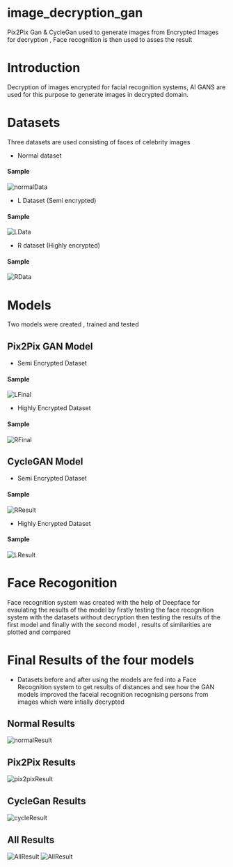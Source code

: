# image_decryption_gan
Pix2Pix Gan &amp; CycleGan used to generate images from Encrypted Images for decryption , Face recognition is then used to asses the result
# Introduction
Decryption of images encrypted for facial recognition systems, AI GANS are used for this purpose to generate images in decrypted domain.

# Datasets
Three datasets are used consisting of faces of celebrity images
- Normal dataset 
#### Sample
![normalData](https://github.com/hazem-kamel/image_decryption_gan/blob/main/dataset.png)
- L Dataset (Semi encrypted)
#### Sample
![LData](https://github.com/hazem-kamel/image_decryption_gan/blob/main/dataset_r.png)
- R dataset (Highly encrypted)
#### Sample
![RData](https://github.com/hazem-kamel/image_decryption_gan/blob/main/dataset_l.png)
# Models
Two models were created , trained and tested 
##  Pix2Pix GAN Model 
- Semi Encrypted Dataset
#### Sample
![LFinal](https://github.com/hazem-kamel/image_decryption_gan/blob/main/l_f.png)
- Highly Encrypted Dataset
#### Sample
![RFinal](https://github.com/hazem-kamel/image_decryption_gan/blob/main/r_f.png)
 ## CycleGAN Model
- Semi Encrypted Dataset
#### Sample
![RResult](https://github.com/hazem-kamel/image_decryption_gan/blob/main/r_results.png)
- Highly Encrypted Dataset
#### Sample
![LResult](https://github.com/hazem-kamel/image_decryption_gan/blob/main/l_results.png)
# Face Recogonition
Face recognition system was created with the help of Deepface for evaulating the results of the model by firstly testing the face recognition system with the datasets without decryption then testing the results of the first model and finally with the second model , results of similarities are plotted and compared 

# Final Results of the four models
- Datasets before and after using the models are fed into a Face Recognition system to get results of distances and see how the GAN models improved the faceial recognition recognising persons from images which were intially decrypted 
## Normal Results
![normalResult](https://github.com/hazem-kamel/image_decryption_gan/blob/main/Same.png)
## Pix2Pix Results
![pix2pixResult](https://github.com/hazem-kamel/image_decryption_gan/blob/main/Pix.png)
## CycleGan Results
![cycleResult](https://github.com/hazem-kamel/image_decryption_gan/blob/main/Cycle.png)

## All Results
![AllResult](https://github.com/hazem-kamel/image_decryption_gan/blob/main/Different.png)
![AllResult](https://github.com/hazem-kamel/image_decryption_gan/blob/main/Same.png)

